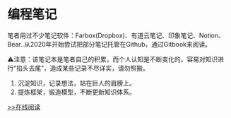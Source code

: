 编程笔记
========

笔者用过不少笔记软件：Farbox(Dropbox)、有道云笔记、印象笔记、Notion、Bear..从2020年开始尝试把部分笔记托管在Github，通过Gitbook来阅读。

:warning:注意：该笔记本是笔者自己的积累，而个人认知是不断变化的，容易对知识进行“掐头去尾”，造成某些记录不尽详实，请勿照搬。

1. 沉淀知识，记录想法，站在巨人的肩膀上。
2. 提炼框架，锻造模型，不断更新知识体系。

[>>在线阅读](https://funsoul.gitbook.io/notebook/)
